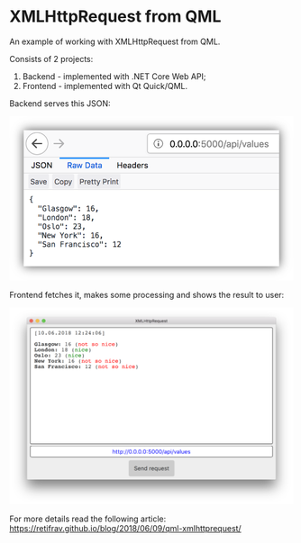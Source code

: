 # XMLHttpRequest from QML

An example of working with XMLHttpRequest from QML.

Consists of 2 projects:

1. Backend - implemented with .NET Core Web API;
2. Frontend - implemented with Qt Quick/QML.

Backend serves this JSON:

![JSON in Firefox](/img/backend.png "JSON in Firefox")

Frontend fetches it, makes some processing and shows the result to user:

![QML application](/img/frontend.png "QML application")

For more details read the following article: https://retifrav.github.io/blog/2018/06/09/qml-xmlhttprequest/

